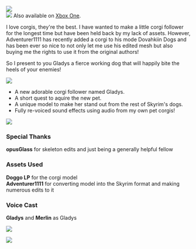 ![](https://raw.githubusercontent.com/PierreDespereaux/PierreDespereaux/master/assets/images/banners/Gladys%20the%20Corgi.png)\
[![](https://raw.githubusercontent.com/PierreDespereaux/PierreDespereaux/master/assets/images/Xbox%20Tiny.png)](https://bethesda.net/en/mods/skyrim/mod-detail/4217662) Also available on [Xbox One](https://bethesda.net/en/mods/skyrim/mod-detail/4217662).

I love corgis, they're the best. I have wanted to make a little corgi follower for the longest time but have been held back by my lack of assets. However, Adventurer1111 has recently added a corgi to his mode Dovahkiin Dogs and has been ever so nice to not only let me use his edited mesh but also buying me the rights to use it from the original authors!

So I present to you Gladys a fierce working dog that will happily bite the heels of your enemies!

![](https://raw.githubusercontent.com/PierreDespereaux/PierreDespereaux/master/assets/images/banners/Features.png)

- A new adorable corgi follower named Gladys.
- A short quest to aquire the new pet.
- A unique model to make her stand out from the rest of Skyrim's dogs.
- Fully re-voiced sound effects using audio from my own pet corgis!
 
![](https://raw.githubusercontent.com/PierreDespereaux/PierreDespereaux/master/assets/images/banners/Credits.png)
### Special Thanks

**opusGlass** for skeleton edits and just being a generally helpful fellow

### Assets Used

**Doggo LP** for the corgi model\
**Adventurer1111** for converting model into the Skyrim format and making numerous edits to it

### Voice Cast

**Gladys** and **Merlin** as Gladys

![](https://raw.githubusercontent.com/PierreDespereaux/PierreDespereaux/master/assets/images/banners/My%20Mods.png)

[![](https://raw.githubusercontent.com/PierreDespereaux/PierreDespereaux/master/assets/images/banners/Master.png)](https://www.nexusmods.com/users/61720101)
